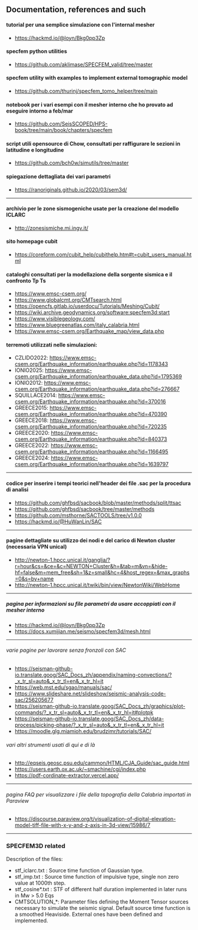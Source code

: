 Documentation, references and such
---------------------
#### tutorial per una semplice simulazione con l'internal mesher
* https://hackmd.io/@loyn/Bkg0pp3Zp
#### specfem python utilities
* https://github.com/aklimase/SPECFEM_valid/tree/master
#### specfem utility with examples to implement external tomographic model
* https://github.com/thurinj/specfem_tomo_helper/tree/main
#### notebook per i vari esempi con il mesher interno che ho provato ad eseguire intorno a feb/mar
* https://github.com/SeisSCOPED/HPS-book/tree/main/book/chapters/specfem
#### script utili opensource di Chow, consultati per raffigurare le sezioni in latitudine e longitudine
* https://github.com/bch0w/simutils/tree/master
#### spiegazione dettagliata dei vari parametri
* https://ranoriginals.github.io/2020/03/sem3d/
---------------------
#### archivio per le zone sismogeniche usate per la creazione del modello ICLARC
* http://zonesismiche.mi.ingv.it/
#### sito homepage cubit
* https://coreform.com/cubit_help/cubithelp.htm#t=cubit_users_manual.html
#### cataloghi consultati per la modellazione della sorgente sismica e il confronto Tp Ts
* https://www.emsc-csem.org/
* https://www.globalcmt.org/CMTsearch.html
* https://opencfs.gitlab.io/userdocu/Tutorials/Meshing/Cubit/
* https://wiki.archive.geodynamics.org/software:specfem3d:start
* https://www.visiblegeology.com/
* https://www.bluegreenatlas.com/italy_calabria.html
* https://www.emsc-csem.org/Earthquake_map/view_data.php
#### terremoti utilizzati nelle simulazioni:
* CZLIDO2022: https://www.emsc-csem.org/Earthquake_information/earthquake.php?id=1178343
* IONIO2025: https://www.emsc-csem.org/Earthquake_information/earthquake_data.php?id=1795369
* IONIO2012: https://www.emsc-csem.org/Earthquake_information/earthquake_data.php?id=276667
* SQUILLACE2014: https://www.emsc-csem.org/Earthquake_information/earthquake.php?id=370016
* GREECE2015: https://www.emsc-csem.org/Earthquake_information/earthquake.php?id=470390
* GREECE2018: https://www.emsc-csem.org/Earthquake_information/earthquake.php?id=720235
* GREECE2020: https://www.emsc-csem.org/Earthquake_information/earthquake.php?id=840373
* GREECE2022: https://www.emsc-csem.org/Earthquake_information/earthquake.php?id=1166495
* GREECE2024: https://www.emsc-csem.org/Earthquake_information/earthquake.php?id=1639797
---------------------
#### codice per inserire i tempi teorici nell'header dei file .sac per la procedura di analisi
* https://github.com/ghfbsd/sacbook/blob/master/methods/split/ttsac
* https://github.com/ghfbsd/sacbook/tree/master/methods
* https://github.com/msthorne/SACTOOLS/tree/v1.0.0
* https://hackmd.io/@HuWanLin/SAC
---------------------
#### pagine dettagliate su utilizzo dei nodi e del carico di Newton cluster (necessaria VPN unical)
* http://newton-1.hpcc.unical.it/ganglia/?r=hour&cs=&ce=&c=NEWTON+Cluster&h=&tab=m&vn=&hide-hf=false&m=mem_free&sh=1&z=small&hc=4&host_regex=&max_graphs=0&s=by+name
* http://newton-1.hpcc.unical.it/twiki/bin/view/NewtonWiki/WebHome
---------------------
##### pagina per informazioni su file parametri da usare accoppiati con il mesher interno
* https://hackmd.io/@loyn/Bkg0pp3Zp
* https://docs.xumijian.me/seismo/specfem3d/mesh.html
---------------------
###### varie pagine per lavorare senza fronzoli con SAC
* https://seisman-github-io.translate.goog/SAC_Docs_zh/appendix/naming-convections/?_x_tr_sl=auto&_x_tr_tl=en&_x_tr_hl=it
* https://web.mst.edu/sgao/manuals/sac/
* https://www.slideshare.net/slideshow/seismic-analysis-code-sac/256205677
* https://seisman-github-io.translate.goog/SAC_Docs_zh/graphics/plot-commands/?_x_tr_sl=auto&_x_tr_tl=en&_x_tr_hl=it#plotpk
* https://seisman-github-io.translate.goog/SAC_Docs_zh/data-process/picking-phase/?_x_tr_sl=auto&_x_tr_tl=en&_x_tr_hl=it
* https://moodle.glg.miamioh.edu/brudzimr/tutorials/SAC/
###### vari altri strumenti usati di qui e di là
* http://eqseis.geosc.psu.edu/cammon/HTML/CJA_Guide/sac_guide.html
* https://users.earth.ox.ac.uk/~smachine/cgi/index.php
* https://pdf-cordinate-extractor.vercel.app/
---------------------
###### pagina FAQ per visualizzare i file della topografia della Calabria importati in Paraview
* https://discourse.paraview.org/t/visualization-of-digital-elevation-model-tiff-file-with-x-y-and-z-axis-in-3d-view/15986/7
---------------------
### SPECFEM3D related
Description of the files:
* stf_iclarc.txt : Source time function of Gaussian type.
* stf_imp.txt : Source time function of impulsive type, single non zero value at 1000th step.
* stf_cosine*.txt : STF of different half duration implemented in later runs in Mw > 5.0 Eqs
* CMTSOLUTION_*: Parameter files defining the Moment Tensor sources necessary to simulate the seismic signal. Default source time function is a smoothed Heaviside. External ones have been defined and implemented.

